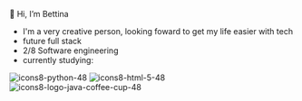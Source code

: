 👋 Hi, I’m Bettina
- I'm a very creative person, looking foward to get my life easier with tech
- future full stack
- 2/8 Software engineering
- currently studying:

![icons8-python-48](https://github.com/MegandaSilva/MegandaSilva/assets/156723691/6e83a3e9-04e6-43e6-aee5-b4e7b29ae20d)   ![icons8-html-5-48](https://github.com/MegandaSilva/MegandaSilva/assets/156723691/fc0b9f5e-f0b9-4469-a171-5e945bfaf1e5)![icons8-logo-java-coffee-cup-48](https://github.com/user-attachments/assets/5933f532-a1bc-4bc3-af47-5756175dc402)

<!---
BettBernarda/BettBernarda is a ✨ special ✨ repository because its `README.md` (this file) appears on your GitHub profile.
You can click the Preview link to take a look at your changes.
--->
